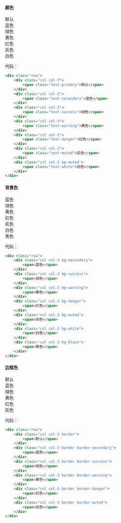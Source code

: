 #### 颜色

<div class="row">
    <div class="col col-3">
        <span class="text-primary">默认</span>
    </div>
    <div class="col col-3">
        <span class="text-secondary">蓝色</span>
    </div>
    <div class="col col-3">
        <span class="text-success">绿色</span>
    </div>
    <div class="col col-3">
        <span class="text-warning">黄色</span>
    </div>
    <div class="col col-3">
        <span class="text-danger">红色</span>
    </div>
    <div class="col col-3">
        <span class="text-muted">灰色</span>
    </div>
    <div class="col col-3 bg-muted">
        <span class="text-white">白色</span>
    </div>
</div>

代码：
```html
<div class="row">
    <div class="col col-3">
        <span class="text-primary">默认</span>
    </div>
    <div class="col col-3">
        <span class="text-secondary">蓝色</span>
    </div>
    <div class="col col-3">
        <span class="text-success">绿色</span>
    </div>
    <div class="col col-3">
        <span class="text-warning">黄色</span>
    </div>
    <div class="col col-3">
        <span class="text-danger">红色</span>
    </div>
    <div class="col col-3">
        <span class="text-muted">灰色</span>
    </div>
    <div class="col col-3 bg-muted">
        <span class="text-white">白色</span>
    </div>
</div>
```

#### 背景色

<div class="row">
    <div class="col col-3 bg-secondary">
        <span>蓝色</span>
    </div>
    <div class="col col-3 bg-success">
        <span>绿色</span>
    </div>
    <div class="col col-3 bg-warning">
        <span>黄色</span>
    </div>
    <div class="col col-3 bg-danger">
        <span>红色</span>
    </div>
    <div class="col col-3 bg-muted">
        <span>灰色</span>
    </div>
    <div class="col col-3 bg-white">
        <span>白色</span>
    </div>
    <div class="col col-3 bg-black">
        <span>黑色</span>
    </div>
</div>

代码：

```html
<div class="row">
    <div class="col col-3 bg-secondary">
        <span>蓝色</span>
    </div>
    <div class="col col-3 bg-success">
        <span>绿色</span>
    </div>
    <div class="col col-3 bg-warning">
        <span>黄色</span>
    </div>
    <div class="col col-3 bg-danger">
        <span>红色</span>
    </div>
    <div class="col col-3 bg-muted">
        <span>灰色</span>
    </div>
    <div class="col col-3 bg-white">
        <span>白色</span>
    </div>
    <div class="col col-3 bg-black">
        <span>黑色</span>
    </div>
</div>
```

#### 边框色

<div class="row">
    <div class="col col-3 border">
        <span>默认</span>
    </div>
    <div class="col col-3 border border-secondary">
        <span>蓝色</span>
    </div>
    <div class="col col-3 border border-success">
        <span>绿色</span>
    </div>
    <div class="col col-3 border border-warning">
        <span>黄色</span>
    </div>
    <div class="col col-3 border border-danger">
        <span>红色</span>
    </div>
    <div class="col col-3 border border-muted">
        <span>灰色</span>
    </div>
</div>

代码：

```html
<div class="row">
    <div class="col col-3 border">
        <span>默认</span>
    </div>
    <div class="col col-3 border border-secondary">
        <span>蓝色</span>
    </div>
    <div class="col col-3 border border-success">
        <span>绿色</span>
    </div>
    <div class="col col-3 border border-warning">
        <span>黄色</span>
    </div>
    <div class="col col-3 border border-danger">
        <span>红色</span>
    </div>
    <div class="col col-3 border border-muted">
        <span>灰色</span>
    </div>
</div>
```